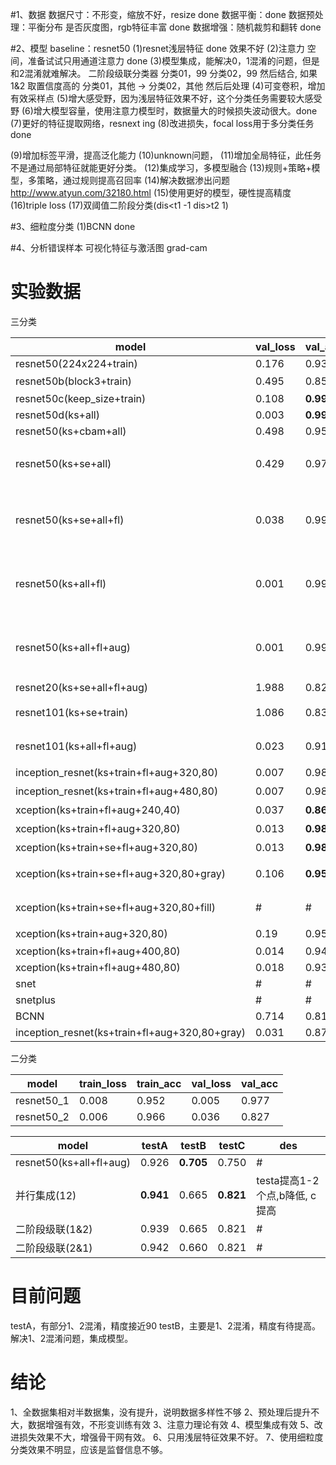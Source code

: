 
#1、数据
数据尺寸：不形变，缩放不好，resize done
数据平衡：done
数据预处理：平衡分布 是否灰度图，rgb特征丰富 done 
数据增强：随机裁剪和翻转 done

#2、模型
baseline：resnet50
(1)resnet浅层特征 done 效果不好
(2)注意力 空间，准备试试只用通道注意力 done 
(3)模型集成，能解决0，1混淆的问题，但是和2混淆就难解决。 二阶段级联分类器
 分类01，99 
 分类02，99  然后结合, 如果1&2 取置信度高的
 分类01，其他 -> 分类02，其他
然后后处理
(4)可变卷积，增加有效采样点
(5)增大感受野，因为浅层特征效果不好，这个分类任务需要较大感受野
(6)增大模型容量，使用注意力模型时，数据量大的时候损失波动很大。done
(7)更好的特征提取网络，resnext ing
(8)改进损失，focal loss用于多分类任务 done

(9)增加标签平滑，提高泛化能力
(10)unknown问题，
(11)增加全局特征，此任务不是通过局部特征就能更好分类。
(12)集成学习，多模型融合
(13)规则+策略+模型，多策略，通过规则提高召回率
(14)解决数据渗出问题 http://www.atyun.com/32180.html
(15)使用更好的模型，硬性提高精度
(16)triple loss
(17)双阈值二阶段分类(dis<t1 -1 dis>t2 1)

#3、细粒度分类
(1)BCNN done

#4、分析错误样本
可视化特征与激活图 grad-cam


# 实验数据

三分类

| model | val_loss | val_acc | test(32130) | testA(3257) | testB(200) | testC(56) | description |
| --- | --- | --- | --- | --- | --- | --- | --- |
| resnet50(224x224+train) | 0.176 | 0.939 | 0.936 | 0.863 | 0.705 | 0.893 | baseline |
| resnet50b(block3+train) | 0.495 | 0.858 | 0.853 | 0.202 | 0.304 | **0.964** | 偶然性 |
| resnet50c(keep_size+train) | 0.108 | **0.996** | **0.955** | **0.896** | 0.600 | **0.964** | # |
| resnet50d(ks+all) | 0.003 | **0.999** | **0.999** | 0.798 | 0.515 | **0.946** |
| resnet50(ks+cbam+all) | 0.498 | 0.955 | 0.956 | 0.460 | 0.385 | 0.625 |
| resnet50(ks+se+all) | 0.429 | 0.977 | 0.978 | **0.896** | 0.600 | **0.964** | 泛化性能差,没有学到通用特征 |
| resnet50(ks+se+all+fl) | 0.038 | 0.997 | 0.990 | **0.889** | 0.575 | **0.911** | 增强hard样本损失,能提高hard样本分对置信度 |
| resnet50(ks+all+fl) | 0.001 | 0.998 | 0.998 | **0.891** | 0.580 | **0.964** | 增强hard样本损失,能提高hard样本分对置信度 |
| resnet50(ks+all+fl+aug) | 0.001 | 0.998 | 0.998 | **0.926** | 0.705 | 0.750 | 增强hard样本损失,能提高hard样本分对置信度 |
| resnet20(ks+se+all+fl+aug) | 1.988 | 0.827 | # | 0.6875 | # | # |
| resnet101(ks+se+train) | 1.086 | 0.836 | 0.920 | **0.830** | **0.840** | 0.500 | 增大模型容量 |
| resnet101(ks+all+fl+aug) | 0.023 | 0.910 | # | 0.928 | 0.685 | 0.589 | 能提高1个点 |
| inception_resnet(ks+train+fl+aug+320,80) | 0.007 | 0.988 | # | 0.971 | 0.750 | 0.929 | testA提高 |
| inception_resnet(ks+train+fl+aug+480,80) | 0.007 | 0.988 | # | 0.971 | 0.750 | 0.929 | testA提高 |
| xception(ks+train+fl+aug+240,40) | 0.037 | **0.863** | # | **0.876** | 0.670 | **0.911** | testA提高 |
| xception(ks+train+fl+aug+320,80) | 0.013 | **0.984** | # | **0.971** | 0.745 | **0.946** | testA提高 |
| xception(ks+train+se+fl+aug+320,80) | 0.013 | **0.984** | # | **0.969** | 0.710 | **0.964** | se后 |
| xception(ks+train+se+fl+aug+320,80+gray) | 0.106 | **0.956** | low | # | # | # | 灰度图效果不好 |
| xception(ks+train+se+fl+aug+320,80+fill) | # | # | low | # | # | # | 填充效果不好 |
| xception(ks+train+aug+320,80) | 0.19 | 0.952 | # | **0.975** | 0.715 | 0.571 | 没fl |
| xception(ks+train+fl+aug+400,80) | 0.014 | 0.947 | # | 0.961 | 0.745 | 0.839 | # |
| xception(ks+train+fl+aug+480,80) | 0.018 | 0.938 | # | 0.951 | 0.730 | 0.768 | # |
| snet | # | # |
| snetplus | # | # |
| BCNN | 0.714 | 0.814 | 
| inception_resnet(ks+train+fl+aug+320,80+gray) | 0.031 | 0.874 | # | 0.894 | 0.660 | 0.589 | # |

二分类

| model | train_loss | train_acc | val_loss | val_acc | 
| --- | --- | --- | --- | --- |
|resnet50_1|0.008|0.952|0.005|0.977|
|resnet50_2|0.006|0.966|0.036|0.827|


| model | testA | testB | testC | des |
| --- | --- | --- | --- | --- |
| resnet50(ks+all+fl+aug) | 0.926 | **0.705** | 0.750 | # |
| 并行集成(12) | **0.941** | 0.665 | **0.821** | testa提高1-2个点,b降低, c提高 |
| 二阶段级联(1&2) | 0.939 | 0.665 | 0.821 | # |
| 二阶段级联(2&1) | 0.942 | 0.660 | 0.821 | # |


# 目前问题
 
testA，有部分1、2混淆，精度接近90
testB，主要是1、2混淆，精度有待提高。
解决1、2混淆问题，集成模型。

# 结论
1、全数据集相对半数据集，没有提升，说明数据多样性不够
2、预处理后提升不大，数据增强有效，不形变训练有效
3、注意力理论有效
4、模型集成有效
5、改进损失效果不大，增强骨干网有效。
6、只用浅层特征效果不好。
7、使用细粒度分类效果不明显，应该是监督信息不够。


